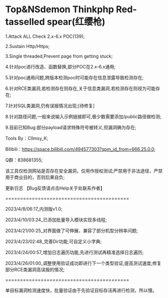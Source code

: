 # Top&NSdemon Thinkphp Red-tasselled spear(红缨枪)

1.Attack ALL Check 2.x-6.x POC(139);

2.Sustain  Http/Https;

3.Single threaded,Prevent page from getting stuck;

4.针对poc进行改造、函数替换,部分POC在2.x-6.x通用;

5.针对poc通用问题,跨版本检测poc时可能存在信息泄露导致检测存在;

6.针对RCE类漏洞,若检测存在则存在,关于信息类漏洞,若检测存在则视为可能存在;

7.针对SQL类漏洞,仍有误报情况出现;[待修复]

8.针对路径问题,一般来说输入示例链接即可,极少数需要添加/public路径做检测;

9.目前已知Bug:部分payload请求特殊符号被转义,但漏洞确为存在;

Tools By：Cllmsy_K;

Bilibili：https://space.bilibili.com/494577303?spm_id_from=666.25.0.0;

Q群：838681355;

该工具仅检测网站是否存在安全漏洞，仅用作授权测试;严禁用于非法途径，严禁用于商业目的，否则后果自负;

更新日志  【Bug反馈请点击Help关于处联系作者】

==========================================

2023/4/8/06:17_内测版v1.0;

2023/4/10/03:24_已添加批量导入模块实现多线程;

2023/4/21/00:25_对界面做了可伸展，兼容了部分机型分辨率问题;

2023/4/23/02:48_完善Dir功能,可自定义小字典;

2023/4/24/00:57_增加日志遍历功能,先进行测试再精准选择日志遍历;

2023/4/26/01:00_调整使用验证成功即进行下一个类型验证,提高测试速度;修复部分RCE类漏洞高误报的情况;

==========================================

单目标漏洞检测速度快，批量验证由于先验证目标存活再进行检测，所以慢。
